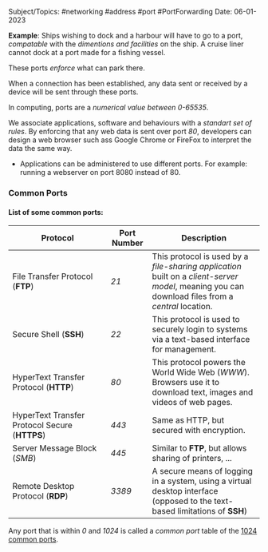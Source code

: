 
Subject/Topics: #networking #address #port #PortForwarding
Date: 06-01-2023


**Example**:
	Ships wishing to dock and a harbour will have to go to a port, 
	*compatable* with the *dimentions and facilities* on the ship. 
	A cruise liner cannot dock at a port made for a fishing vessel.

These ports *enforce* what can park there. 

When a connection has been established, any data sent or received by a device will be sent through these ports. 

In computing, ports are a *numerical value between 0-65535*.

We associate applications, software and behaviours with a *standart set of rules*.
	By enforcing that any web data is sent over port *80*, developers can design a web browser such ass Google Chrome or FireFox to interpret the data the same way.

- Applications can be administered to use different ports. 
For example:
	running a webserver on port 8080 instead of 80.

### Common Ports

#### List of some common ports:

| Protocol                                       | Port Number | Description                                                                                                                                       |
| ---------------------------------------------- | ----------- | ------------------------------------------------------------------------------------------------------------------------------------------------- |
| File Transfer Protocol (**FTP**)               | *21*        | This protocol is used by a *file-sharing application* built on a *client-server model*, meaning you can download files from a *central* location. |
| Secure Shell (**SSH**)                         | *22*        | This protocol is used to securely login to systems via a text-based interface for management.                                                     |
| HyperText Transfer Protocol (**HTTP**)         | *80*        | This protocol powers the World Wide Web (*WWW*). Browsers use it to download text, images and videos of web pages.                                |
| HyperText Transfer Protocol Secure (**HTTPS**) | *443*       | Same as HTTP, but secured with encryption.                                                                                                        |
| Server Message Block (*SMB*)                 | *445*       | Similar to **FTP**, but allows sharing of printers, ...                                                                                           |
|Remote Desktop Protocol (**RDP**)|*3389*|A secure means of logging in a system, using a virtual desktop interface (opposed to the text-based limitations of **SSH**)                                                                                                                                                   |

Any port that is within *0* and *1024* is called a *common port* 
	table of the [1024 common ports](http://www.vmaxx.net/techinfo/ports.htm).

